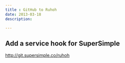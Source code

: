 ```yaml
---
title : GitHub to Ruhoh
date: 2013-03-18
description:

---
```


## Add a service hook for SuperSimple
http://git.supersimple.co/ruhoh


